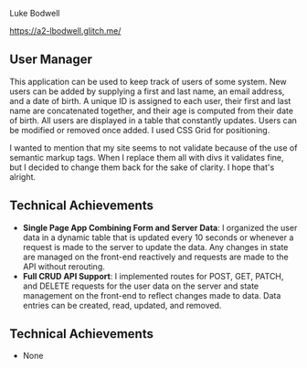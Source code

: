 Luke Bodwell

https://a2-lbodwell.glitch.me/

## User Manager
This application can be used to keep track of users of some system. New users can be added by supplying a first and last name, an email address, and a date of birth. 
A unique ID is assigned to each user, their first and last name are concatenated together, and their age is computed from their date of birth.
All users are displayed in a table that constantly updates. Users can be modified or removed once added. I used CSS Grid for positioning.

I wanted to mention that my site seems to not validate because of the use of semantic markup tags. When I replace them all with divs it validates fine, but I decided to change them
back for the sake of clarity. I hope that's alright.

## Technical Achievements
- **Single Page App Combining Form and Server Data**: I organized the user data in a dynamic table that is updated every 10 seconds or whenever a request is made to the server to update the data.
Any changes in state are managed on the front-end reactively and requests are made to the API without rerouting.
- **Full CRUD API Support**: I implemented routes for POST, GET, PATCH, and DELETE requests for the user data on the server and state management on the front-end to reflect changes made to data.
Data entries can be created, read, updated, and removed.

## Technical Achievements
- None